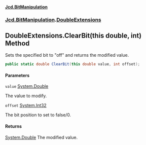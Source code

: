 #### [Jcd.BitManipulation](index 'index')

### [Jcd.BitManipulation](Jcd.BitManipulation 'Jcd.BitManipulation').[DoubleExtensions](Jcd.BitManipulation.DoubleExtensions 'Jcd.BitManipulation.DoubleExtensions')

## DoubleExtensions.ClearBit(this double, int) Method

Sets the specified bit to "off" and returns the modified value.

```csharp
public static double ClearBit(this double value, int offset);
```

#### Parameters

<a name='Jcd.BitManipulation.DoubleExtensions.ClearBit(thisdouble,int).value'></a>

`value` [System.Double](https://docs.microsoft.com/en-us/dotnet/api/System.Double 'System.Double')

The value to modify.

<a name='Jcd.BitManipulation.DoubleExtensions.ClearBit(thisdouble,int).offset'></a>

`offset` [System.Int32](https://docs.microsoft.com/en-us/dotnet/api/System.Int32 'System.Int32')

The bit position to set to false/0.

#### Returns

[System.Double](https://docs.microsoft.com/en-us/dotnet/api/System.Double 'System.Double')
The modified value.